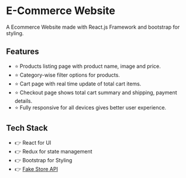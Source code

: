 # E-Commerce Website
A Ecommerce Website made with React.js Framework and bootstrap for styling.


## Features

* ⭐ Products listing page with product name, image and price.
* ⭐ Category-wise filter options for products.
* ⭐ Cart page with real time update of total cart items.
* ⭐ Checkout page shows total cart summary and shipping, payment details.
* ⭐ Fully responsive for all devices gives better user experience.


## Tech Stack

* 👉 React for UI
* 👉 Redux for state management
* 👉 Bootstrap for Styling
* 👉 [Fake Store API](https://fakestoreapi.com/) 


